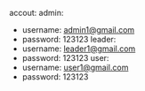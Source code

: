 accout:
admin:
+ username:  admin1@gmail.com
+ password: 123123
leader:
+ username:  leader1@gmail.com
+ password: 123123
user:
+ username:  user1@gmail.com
+ password: 123123
